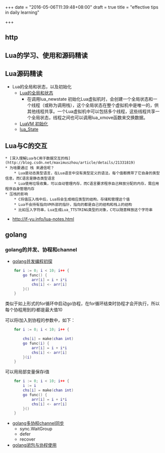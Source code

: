 +++
date = "2016-05-06T11:39:48+08:00"
draft = true
title = "effective tips in daily learning"

+++

http
--------------------------

Lua的学习、使用和源码精读
--------------------------

## Lua源码精读

* Lua的全局和状态，以及初始化
	* [Lua的全局和状态](http://blog.csdn.net/maximuszhou/article/details/46277695)
		* 在调用lua_newstate 初始化Lua虚拟机时，会创建一个全局状态和一个线程（或称为调用栈），这个全局状态在整个虚拟机中是唯一的，供其他线程共享。一个Lua虚拟机中可以包括多个线程，这些线程共享一个全局状态，线程之间也可以调用lua_xmove函数来交换数据。
	* [LuaVM 初始化](http://www.cnblogs.com/ringofthec/archive/2010/11/09/lua_State.html)
	* [lua_State](https://yq.aliyun.com/articles/1756?spm=5176.100240.searchblog.8.YbMjAK)

## Lua与C的交互
	* [深入理解Lua与C用于数据交互的栈](http://blog.csdn.net/maximuszhou/article/details/21331819)
	* 为啥要通过 栈 来通信呢？
		* Lua是动态类型语言，在Lua语言中没有类型定义的语法，每个值都携带了它自身的类型信息，而C语言是静态类型语言
		* Lua使用垃圾收集，可以自动管理内存，而C语言要求程序自己释放分配的内存，需应用程序自身管理内存
	* 压栈的影响
		* C将值压入栈中后，Lua将会生成相应类型的结构，存储和管理这个值
		* Lua不会持有指向VM外部的指针，指向的都是自己的结构和栈上的结构
		* 比如压入字符串，Lua生成Lua_TTSTRING类型的对象，C可以随意释放这个字符串


* http://if-yu.info/lua-notes.html
	

golang
--------------------------

### golang的并发、协程和channel

* [golang并发编程初探](http://ibillxia.github.io/blog/2014/03/16/go-concurrent-programming-first-try/)

```lua
	for i := 0; i < 10; i++ {
		go func() {
			arr[i] = i + i*i
			chs[i] <- arr[i]
		}()
	}
```
类似于如上形式的for循环中启动go协程，在for循环结束时协程才会开执行，所以每个协程用到的i都是最大值10

可以将i加入到协程的参数中，如下：

```lua
	for i := 0; i < 10; i++ {
		
		chs[i] = make(chan int)
		go func(i) {
			arr[i] = i + i*i
			chs[i] <- arr[i]
		}(i)
	}
```

可以用局部变量保存i值

```lua
	for i := 0; i < 10; i++ {
		i := i
		chs[i] = make(chan int)
		go func() {
			arr[i] = i + i*i
			chs[i] <- arr[i]
		}()
	}
```


* [golang多协程channel同步](https://www.chenwang.net/2015/12/12/%E5%AE%8C%E6%95%B4%E7%9A%84golang-%E5%A4%9A%E5%8D%8F%E7%A8%8B%E4%BF%A1%E9%81%93-%E4%BB%BB%E5%8A%A1%E5%A4%84%E7%90%86%E7%A4%BA%E4%BE%8B/)	
	* sync.WaitGroup
	* defer
	* recover
* [golang闭包与协程使用](http://blog.csdn.net/gophers/article/details/40505683)
